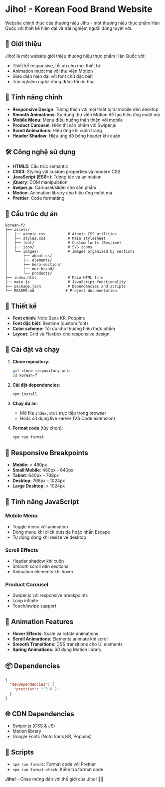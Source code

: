 # Jiho! - Korean Food Brand Website

Website chính thức của thương hiệu Jiho - một thương hiệu thực phẩm Hàn Quốc với thiết kế hiện đại và trải nghiệm người dùng tuyệt vời.
 
## 🌟 Giới thiệu

Jiho! là một website giới thiệu thương hiệu thực phẩm Hàn Quốc với:

- Thiết kế responsive, tối ưu cho mọi thiết bị
- Animation mượt mà với thư viện Motion
- Giao diện hiện đại với font chữ đặc biệt
- Trải nghiệm người dùng được tối ưu hóa

## 🚀 Tính năng chính

- **Responsive Design**: Tương thích với mọi thiết bị từ mobile đến desktop
- **Smooth Animations**: Sử dụng thư viện Motion để tạo hiệu ứng mượt mà
- **Mobile Menu**: Menu điều hướng thân thiện với mobile
- **Product Carousel**: Hiển thị sản phẩm với Swiper.js
- **Scroll Animations**: Hiệu ứng khi cuộn trang
- **Header Shadow**: Hiệu ứng đổ bóng header khi cuộn

## 🛠️ Công nghệ sử dụng

- **HTML5**: Cấu trúc semantic
- **CSS3**: Styling với custom properties và modern CSS
- **JavaScript (ES6+)**: Tương tác và animation
- **jQuery**: DOM manipulation
- **Swiper.js**: Carousel/slider cho sản phẩm
- **Motion**: Animation library cho hiệu ứng mượt mà
- **Prettier**: Code formatting

## 📁 Cấu trúc dự án

```
korean-f/
├── assets/
│   ├── atomic.css          # Atomic CSS utilities
│   ├── styles.css          # Main stylesheet
│   ├── font/               # Custom fonts (Bestime)
│   ├── icon/               # SVG icons
│   └── images/             # Images organized by sections
│       ├── about-us/
│       ├── elements/
│       ├── hero-section/
│       ├── our-brand/
│       └── products/
├── index.html              # Main HTML file
├── main.js                 # JavaScript functionality
├── package.json            # Dependencies and scripts
└── README.md              # Project documentation
```

## 🎨 Thiết kế

- **Font chính**: Noto Sans KR, Poppins
- **Font đặc biệt**: Bestime (custom font)
- **Color scheme**: Tối ưu cho thương hiệu thực phẩm
- **Layout**: Grid và Flexbox cho responsive design

## 🚀 Cài đặt và chạy

1. **Clone repository**:

   ```bash
   git clone <repository-url>
   cd korean-f
   ```

2. **Cài đặt dependencies**:

   ```bash
   npm install
   ```

3. **Chạy dự án**:
   - Mở file `index.html` trực tiếp trong browser
   - Hoặc sử dụng live server (VS Code extension)

4. **Format code** (tùy chọn):
   ```bash
   npm run format
   ```

## 📱 Responsive Breakpoints

- **Mobile**: < 480px
- **Small Mobile**: 480px - 640px
- **Tablet**: 640px - 768px
- **Desktop**: 768px - 1024px
- **Large Desktop**: > 1024px

## 🎯 Tính năng JavaScript

### Mobile Menu

- Toggle menu với animation
- Đóng menu khi click outside hoặc nhấn Escape
- Tự động đóng khi resize về desktop

### Scroll Effects

- Header shadow khi cuộn
- Smooth scroll đến sections
- Animation elements khi hover

### Product Carousel

- Swiper.js với responsive breakpoints
- Loop infinite
- Touch/swipe support

## 🎨 Animation Features

- **Hover Effects**: Scale và rotate animations
- **Scroll Animations**: Elements animate khi scroll
- **Smooth Transitions**: CSS transitions cho UI elements
- **Spring Animations**: Sử dụng Motion library

## 📦 Dependencies

```json
{
  "devDependencies": {
    "prettier": "^3.6.2"
  }
}
```

## 🌐 CDN Dependencies

- Swiper.js (CSS & JS)
- Motion library
- Google Fonts (Noto Sans KR, Poppins)

## 🔧 Scripts

- `npm run format`: Format code với Prettier
- `npm run format:check`: Kiểm tra format code

**Jiho!** - Chào mừng đến với thế giới của Jiho! 🍜✨
